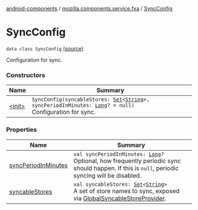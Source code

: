 [android-components](../../index.md) / [mozilla.components.service.fxa](../index.md) / [SyncConfig](./index.md)

# SyncConfig

`data class SyncConfig` [(source)](https://github.com/mozilla-mobile/android-components/blob/master/components/service/firefox-accounts/src/main/java/mozilla/components/service/fxa/Config.kt#L40)

Configuration for sync.

### Constructors

| Name | Summary |
|---|---|
| [&lt;init&gt;](-init-.md) | `SyncConfig(syncableStores: `[`Set`](https://kotlinlang.org/api/latest/jvm/stdlib/kotlin.collections/-set/index.html)`<`[`String`](https://kotlinlang.org/api/latest/jvm/stdlib/kotlin/-string/index.html)`>, syncPeriodInMinutes: `[`Long`](https://kotlinlang.org/api/latest/jvm/stdlib/kotlin/-long/index.html)`? = null)`<br>Configuration for sync. |

### Properties

| Name | Summary |
|---|---|
| [syncPeriodInMinutes](sync-period-in-minutes.md) | `val syncPeriodInMinutes: `[`Long`](https://kotlinlang.org/api/latest/jvm/stdlib/kotlin/-long/index.html)`?`<br>Optional, how frequently periodic sync should happen. If this is `null`, periodic syncing will be disabled. |
| [syncableStores](syncable-stores.md) | `val syncableStores: `[`Set`](https://kotlinlang.org/api/latest/jvm/stdlib/kotlin.collections/-set/index.html)`<`[`String`](https://kotlinlang.org/api/latest/jvm/stdlib/kotlin/-string/index.html)`>`<br>A set of store names to sync, exposed via [GlobalSyncableStoreProvider](../../mozilla.components.service.fxa.sync/-global-syncable-store-provider/index.md). |
